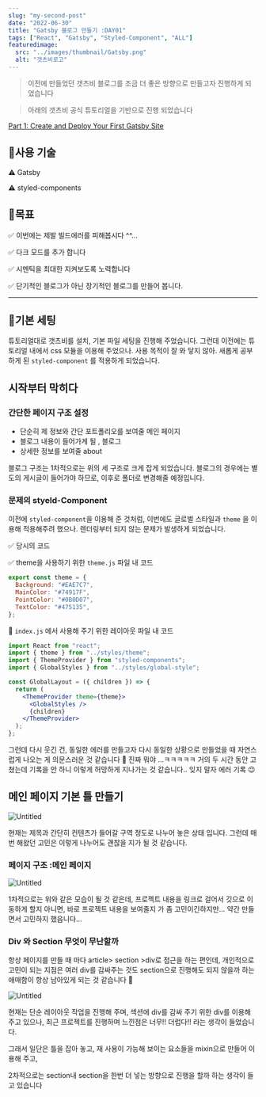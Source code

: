 ```yaml
---
slug: "my-second-post"
date: "2022-06-30"
title: "Gatsby 블로그 만들기 :DAY01"
tags: ["React", "Gatsby", "Styled-Component", "ALL"]
featuredimage:
  src: "../images/thumbnail/Gatsby.png"
  alt: "갯츠비로고"
---
```


> 이전에 만들었던 갯츠비 블로그를 조금 더 좋은 방향으로 만들고자 진행하게 되었습니다

> 아래의 갯츠비 공식 튜토리얼을 기반으로 진행 되었습니다

[Part 1: Create and Deploy Your First Gatsby Site](https://www.gatsbyjs.com/docs/tutorial/part-1/)

## 🌟사용 기술

⚠️ Gatsby

⚠️ styled-components

## 🌟목표

✅ 이번에는 제발 빌드에러를 피해봅시다 ^^…

✅ 다크 모드를 추가 합니다

✅ 시멘틱을 최대한 지켜보도록 노력합니다

✅ 단기적인 블로그가 아닌 장기적인 블로그를 만들어 봅니다.

---

## 🌟기본 세팅

튜토리얼대로 갯츠비를 설치, 기본 파일 세팅을 진행해 주었습니다. 그런데 이전에는 튜토리얼 내에서 css 모듈을 이용해 주었으나. 사용 목적이 잘 와 닿지 않아. 새롭게 공부하게 된 `styled-component` 를 적용하게 되었습니다.

## 시작부터 막히다

### 간단한 페이지 구조 설정

- 단순히 제 정보와 간단 포트폴리오를 보여줄 메인 페이지
- 블로그 내용이 들어가게 될 , 블로그
- 상세한 정보를 보여줄 about

블로그 구조는 1차적으로는 위의 세 구조로 크게 잡게 되었습니다. 블로그의 경우에는 별도의 게시글이 들어가야 하므로, 이후로 폴더로 변경해줄 예정입니다.

### 문제의 styeld-Component

이전에 `styled-component`을 이용해 준 것처럼, 이번에도 글로벌 스타일과 `theme` 을 이용해 적용해주려 했으나. 렌더링부터 되지 않는 문제가 발생하게 되었습니다.

✅ 당시의 코드

✅ theme을 사용하기 위한 `theme.js` 파일 내 코드

```jsx
export const theme = {
  Background: "#EAE7C7",
  MainColor: "#74917F",
  PointColor: "#0B0D07",
  TextColor: "#475135",
};
```

🌱 `index.js` 에서 사용해 주기 위한 레이아웃 파일 내 코드

```jsx
import React from "react";
import { theme } from "../styles/theme";
import { ThemeProvider } from "styled-components";
import { GlobalStyles } from "../styles/global-style";

const GlobalLayout = ({ children }) => {
  return (
    <ThemeProvider theme={theme}>
      <GlobalStyles />
      {children}
    </ThemeProvider>
  );
};
```

그런데 다시 웃긴 건, 동일한 에러를 만들고자 다시 동일한 상황으로 만들었을 때 자연스럽게 나오는 게 의문스러운 것 같습니다 🤔 진짜 뭐야 …ㅋㅋㅋㅋㅋ 거의 두 시간 동안 고쳤는데 기록을 안 하니 이렇게 허망하게 지나가는 것 같습니다.. 잊지 말자 에러 기록 😉

## 메인 페이지 기본 틀 만들기

![Untitled](https://s3-us-west-2.amazonaws.com/secure.notion-static.com/38cc0985-5066-47dd-a639-9787fbdca555/Untitled.png)

현재는 제목과 간단히 컨텐츠가 들어갈 구역 정도로 나누어 놓은 상태 입니다. 그런데 매번 해왔던 고민은 이렇게 나누어도 괜찮을 지가 될 것 같습니다.

### 페이지 구조 :메인 페이지

![Untitled](https://s3-us-west-2.amazonaws.com/secure.notion-static.com/73eaa3d1-ae80-4615-8790-9b757428c874/Untitled.png)

1차적으로는 위와 같은 모습이 될 것 같은데, 프로젝트 내용을 링크로 걸어서 깃으로 이동하게 할지 아니면, 바로 프로젝트 내용을 보여줄지 가 좀 고민이긴하지만… 약간 만들면서 고민하지 했읍니다…

### Div 와 Section 무엇이 무난할까

항상 페이지를 만들 때 마다 article> section >div로 접근을 하는 편인데, 개인적으로 고민이 되는 지점은 여러 div를 감싸주는 것도 section으로 진행해도 되지 않을까 하는 애매함이 항상 남아있게 되는 것 같습니다 🤔

![Untitled](https://s3-us-west-2.amazonaws.com/secure.notion-static.com/eba33de8-2fa3-4132-af6d-80abd1918b84/Untitled.png)

현재는 단순 레이아웃 작업을 진행해 주며, 섹션에 div를 감싸 주기 위한 div를 이용해 주고 있으나, 최근 프로젝트를 진행하며 느낀점은 너무!! 더럽다!! 라는 생각이 들었습니다.

그래서 일단은 틀을 잡아 놓고, 재 사용이 가능해 보이는 요소들을 mixin으로 만들어 이용해 주고,

2차적으로는 section내 section을 한번 더 넣는 방향으로 진행을 할까 하는 생각이 들고 있습니다
